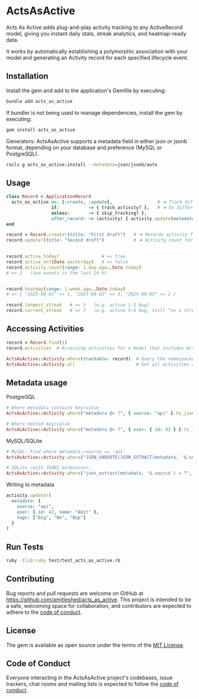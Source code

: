 # ActsAsActive

Acts As Active adds plug-and-play activity tracking to any ActiveRecord model, giving you instant daily stats, streak analytics, and heatmap-ready data.

It works by automatically establishing a polymorphic association with your model and generating an Activity record for each specified lifecycle event.

## Installation

Install the gem and add to the application's Gemfile by executing:

```bash
bundle add acts_as_active
```

If bundler is not being used to manage dependencies, install the gem by executing:

```bash
gem install acts_as_active
```

Generators: ActsAsActive supports a metadata field in either json or jsonb format, depending on your database and preference (MySQL or PostgreSQL).

```bash
rails g acts_as_active:install --metadata=json/jsonb/auto
```

## Usage

```ruby
class Record < ApplicationRecord
  acts_as_active on: [:create, :update],                 # ➜ Track different actions
                 if:           -> { track_activity? },   # ➜ On different conditions
                 unless:       -> { skip_tracking? },
                 after_record: -> (activity) { activity.update(metadata: {be: "BOP!"}) }   # ➜ Hook: runs after an activity is created or updated
end
```

```ruby
record = Record.create!(title: "First draft")   # ➜ Records activity for today
record.update!(title: "Second draft")           # ➜ Activity count for today = 2
 

record.active_today?                # => true
record.active_on?(Date.yesterday)   # => false
record.activity_count(range: 1.day.ago..Date.today)
# => 2   (two events in the last 24 h)


record.heatmap(range: 1.week.ago..Date.today)
# => { "2025-08-01" => 1, "2025-08-02" => 3, "2025-08-03" => 2 }

record.longest_streak   # => 3   (e.g. active 1-3 Aug)
record.current_streak   # => 2   (e.g. active 5-6 Aug, still “on a streak” today)
```

## Accessing Activities

```ruby
record = Record.find(1) 
record.activities  # Accessing activities for a model that includes ActsAsActive

ActsAsActive::Activity.where(trackable: record)  # Query the namespaced model directly
ActsAsActive::Activity.all                       # Get all activities across all trackable types
```

## Metadata usage

PostgreSQL

```ruby
# Where metadata contains key/value
ActsAsActive::Activity.where("metadata @> ?", { source: "api" }.to_json)

# Where nested key/value
ActsAsActive::Activity.where("metadata @> ?", { user: { id: 42 } }.to_json)
```

MySQL/SQLite

```ruby
# MySQL: Find where metadata->source == 'api'
ActsAsActive::Activity.where("JSON_UNQUOTE(JSON_EXTRACT(metadata, '$.source')) = ?", "api")

# SQLite (with JSON1 extension):
ActsAsActive::Activity.where("json_extract(metadata, '$.source') = ?", "api")
```

Writing to metadata

```ruby
activity.update!(
  metadata: {
    source: "api",
    user: { id: 42, name: "Amit" },
    tags: ["Dig", "Be", "Bop"]
  }
)
```

## Run Tests

```bash
ruby -Ilib:ruby test/test_acts_as_active.rb
```

## Contributing

Bug reports and pull requests are welcome on GitHub at https://github.com/amitleshed/acts_as_active. This project is intended to be a safe, welcoming space for collaboration, and contributors are expected to adhere to the [code of conduct](https://github.com/amitleshed/acts_as_active/blob/main/CODE_OF_CONDUCT.md).

## License

The gem is available as open source under the terms of the [MIT License](https://opensource.org/licenses/MIT).

## Code of Conduct

Everyone interacting in the ActsAsActive project's codebases, issue trackers, chat rooms and mailing lists is expected to follow the [code of conduct](https://github.com/amitleshed/acts_as_active/blob/main/CODE_OF_CONDUCT.md).
